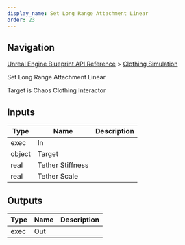 ```yaml
---
display_name: Set Long Range Attachment Linear
order: 23
---
```

## Navigation

[Unreal Engine Blueprint API Reference](https://dev.epicgames.com/documentation/en-us/unreal-engine/BlueprintAPI) > [Clothing Simulation](https://dev.epicgames.com/documentation/en-us/unreal-engine/BlueprintAPI/ClothingSimulation)

Set Long Range Attachment Linear

Target is Chaos Clothing Interactor

## Inputs

| Type | Name | Description |
| --- | --- | --- |
| exec | In |  |
| object | Target |  |
| real | Tether Stiffness |  |
| real | Tether Scale |  |

## Outputs

| Type | Name | Description |
| --- | --- | --- |
| exec | Out |  |
